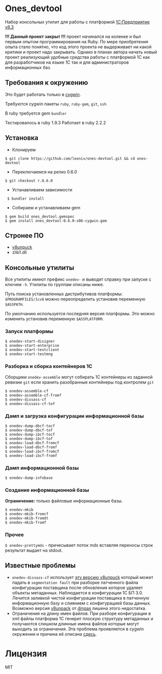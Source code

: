 # Ones_devtool

Набор консольных утилит для работы с платформой [1С:Предприятие
v8.3](http://v8.1c.ru/)

**!!! Данный проект закрыт !!!** проект начинался на коленке и был первым опытом программирования на Ruby. По мере приобретения опыта стало понятно, что код этого проекта не выдерживает ни какой критики и проект надо закрывать.
Однако в планах автора начать новый проект реализующий
удобные средства работы с платформой 1С как для разработчиков на языке 1С так и для администраторов информационных баз.

## Требования к окружению

Это будет работать только в [cygwin](https://www.cygwin.com/).

Требуются cygwin пакеты `ruby`, `ruby-gem`, `git`, `ssh`

В ruby требуется gem `bundler`

Тестировалось в ruby 1.9.3
Работает в ruby 2.2.2


## Установка

* Клонируем
```
$ git clone https://github.com/leoniv/ones-devtool.git && cd ones-devtool
```
* Переключаемся на релиз 0.6.0
```
$ git checkout r.0.6.0
```
* Устанавливаем зависимости
```
 $ bundler install
```
* Собираем и устанавливаем gem
```
$ gem build ones_devtool.gemspec
$ gem install ones_devtool-0.6.0-x86-cygwin.gem
```

## Стронее ПО

- [v8unpuck](https://github.com/leoniv/v8unpack)
- zlib1.dll

## Консольные утилиты

Все утилиты имеют префикс `onedev-` и выводят справку при запуске с ключем `-h`. Утилиты по группам описаны ниже.

Путь поиска установленных дистрибутивов платформы: `$PROGRAMFILES/1cv8` можно переопределить установив переменную `$ASSPATH`.

По умолчанию используется последняя версия платформы. Это можно изменить установив переменную `$ASSPLATFORM`.

### Запуск платформы

```
$ onedev-start-disigner
$ onedev-start-enterprise
$ onedev-start-testclient
$ onedev-start-testmng
```

### Разборка и сборка контейнеров 1С

Сборщики `onedev-assemble` могут собирать 1С контейнеры из заданной ревизии `git` если хранить разобранные контейнеры под контролем `git`

```
$ onedev-assemble-cf
$ onedev-assemble-cf-fromf
$ onedev-dissass-cf
$ onedev-dissass-cf-tof
```

### Дамп и загрузка конфигурации информационной базы

```
$ onedev-dump-dbcf-tocf
$ onedev-dump-dbcf-tof
$ onedev-dump-ibcf-tocf
$ onedev-dump-ibcf-tof
$ onedev-load-dbcf-fromcf
$ onedev-load-dbcf-fromf
$ onedev-load-ibcf-fromcf
$ onedev-load-ibcf-fromf
```

### Дамп информационной базы

```
$ onedev-dump-infobase
```

### Создание информационной базы

**Ограничение:** только файловые информационные базы.

```
$ onedev-mkib
$ onedev-mkib-fromcf
$ onedev-mkib-fromdt
$ onedev-mkib-fromf
```

### Прочее

`$ onedev-prettymds` - причесывает поток mds вставляя переносы строк результат выдает на stdout.

## Известные проблемы

* `onedev-dissass-cf` использует [эту версию v8unpuck](https://github.com/leoniv/v8unpack) который может падать в `segmentation fault` при разборке патченного файла конфигурации поставщика после обновления которое удаляет объекты метаданных. Наблюдается в конфигурации 1С БП 3.0. Лечится заливкой чистой конфигурации поставщика в патченную информационную базу и слиянием с конфигурацией базы данных. Возможно версия [v8unpack](https://github.com/dmpas/v8unpack/network) от [dmpas](https://github.com/dmpas) лишена этого недостатка.
* Ограничения на длину имен файлов. При разборе конфигурации в xml файлы платформа 1С генерит плоскую структуру метаданных и получаются слишком длинные имена файлов которые могут выходить за ограничения. Эта проблема проявляется в cygwin окружении и причина её описана [сдесь](https://cygwin.com/ml/cygwin/2013-12/msg00183.html).

# Лицензия

MIT

